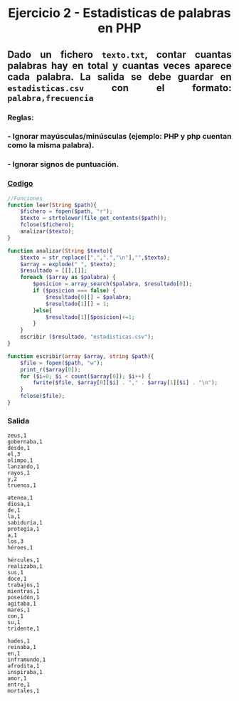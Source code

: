 <div align="center">

# Ejercicio 2 - Estadisticas de palabras en PHP

<div align="justify">

## Dado un fichero `texto.txt`, contar cuantas palabras hay en total y cuantas veces aparece cada palabra. La salida se debe guardar en `estadisticas.csv` con el formato: `palabra,frecuencia`

### Reglas: 
### - Ignorar mayúsculas/minúsculas (ejemplo: PHP y php cuentan como la misma palabra).
### - Ignorar signos de puntuación.


### [Codigo](https://github.com/ATPRodriguez/AED/tree/main/Archivos-en-php/src/public/Ejercicio2)
```php
//Funciones
function leer(String $path){
    $fichero = fopen($path, "r");
    $texto = strtolower(file_get_contents($path));
    fclose($fichero);
    analizar($texto);
}

function analizar(String $texto){
    $texto = str_replace([",",".","\n"],"",$texto);
    $array = explode(" ", $texto);
    $resultado = [[],[]];
    foreach ($array as $palabra) {
        $posicion = array_search($palabra, $resultado[0]);
        if ($posicion === false) {
            $resultado[0][] = $palabra; 
            $resultado[1][] = 1;
        }else{
            $resultado[1][$posicion]+=1;
        }     
    }
    escribir ($resultado, "estadisticas.csv");
}

function escribir(array $array, string $path){
    $file = fopen($path, "w");
    print_r($array[0]);
    for ($i=0; $i < count($array[0]); $i++) { 
        fwrite($file, $array[0][$i] . "," . $array[1][$i] . "\n");
    }
    fclose($file);
}
```

### Salida
```
zeus,1
gobernaba,1
desde,1
el,3
olimpo,1
lanzando,1
rayos,1
y,2
truenos,1

atenea,1
diosa,1
de,1
la,1
sabiduría,1
protegía,1
a,1
los,3
héroes,1

hércules,1
realizaba,1
sus,1
doce,1
trabajos,1
mientras,1
poseidón,1
agitaba,1
mares,1
con,1
su,1
tridente,1

hades,1
reinaba,1
en,1
inframundo,1
afrodita,1
inspiraba,1
amor,1
entre,1
mortales,1
```

</div>

</div>